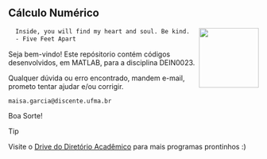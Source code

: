 ## Cálculo Numérico

<img src="https://portalpadrao.ufma.br/site/institucional/superintendencias/sce/manual-da-marca/png-logo-ufma-colorido.png/@@images/image.png" width="120" align="right"> </a>


```bash
  Inside, you will find my heart and soul. Be kind.
  - Five Feet Apart
```

Seja bem-vindo! Este repósitorio contém códigos desenvolvidos, em MATLAB, para a disciplina DEIN0023. 

Qualquer dúvida ou erro encontrado, mandem e-mail, prometo tentar ajudar e/ou corrigir.

`maisa.garcia@discente.ufma.br`

Boa Sorte!

> [!TIP]
> Visite o [Drive do Diretório Acadêmico](https://drive.google.com/drive/u/1/folders/1ypSuLBkAdTDFcqNDHhFhFcSgu1zf4_Qs) para mais programas prontinhos :)

